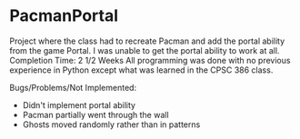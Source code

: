 # PacmanPortal

Project where the class had to recreate Pacman and add the portal ability from the game Portal.
I was unable to get the portal ability to work at all.
Completion Time: 2 1/2 Weeks
All programming was done with no previous experience in Python except what was learned in the CPSC 386 class.

Bugs/Problems/Not Implemented:
  - Didn't implement portal ability
  - Pacman partially went through the wall
  - Ghosts moved randomly rather than in patterns
